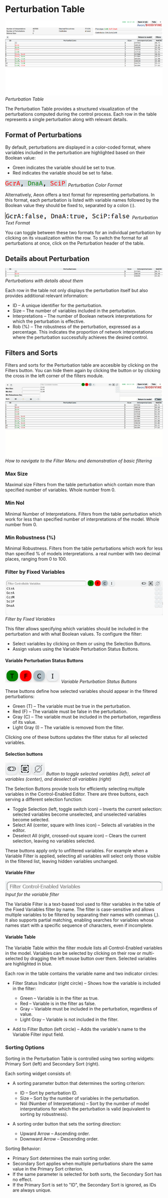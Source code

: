 # Perturbation Table

![Perturbation Table](../../assets/perturbation_table.png)
*Perturbation Table*

The Perturbation Table provides a structured visualization of the perturbations computed during the control process. Each row in the table represents a single perturbation along with relevant details.

## Format of Perturbations

By default, perturbations are displayed in a color-coded format, where variables included in the perturbation are highlighted based on their Boolean value:

- Green indicates the variable should be set to true.
- Red indicates the variable should be set to false.

![Perturbation Color Format](../../assets/perturbation_color_format.png)
*Perturbation Color Format*

Alternatively, Aeon offers a text format for representing perturbations. In this format, each perturbation is listed with variable names followed by the Boolean value they should be fixed to, separated by a colon (:).

![Perturbation Text Format](../../assets/perturbation_text_format.png)
*Perturbation Text Format*

You can toggle between these two formats for an individual perturbation by clicking on its visualization within the row. To switch the format for all perturbations at once, click on the Perturbation header of the table.

## Details about Perturbation

![Perturbation Row](../../assets/perturbation_row.png)
*Perturbations with details about them*

Each row in the table not only displays the perturbation itself but also provides additional relevant information:

- ID – A unique identifier for the perturbation.
- Size – The number of variables included in the perturbation.
- Interpretations – The number of Boolean network interpretations for which the perturbation is effective.
- Rob (%) – The robustness of the perturbation, expressed as a percentage. This indicates the proportion of network interpretations where the perturbation successfully achieves the desired control.

## Filters and Sorts

Filters and sorts for the Perturbation table are accesible by clicking on the Filters button. You can hide them again by clicking the button or by clicking the cross in the left corner of the filters module.

![Basic Filters](../../assets/perturb_table_basic_filters.gif)
*How to navigate to the Filter Menu and demonstration of basic filtering*

### Max Size

Maximal size
Filters from the table perturbation which contain more than specified number of variables. Whole number from 0.

### Min NoI

Minimal Number of Interpretations. Filters from the table perturbation which work for less than specified number of interpretations of the model. Whole number from 0.

### Min Robustness (%)

Minimal Robustness. Filters from the table perturbations which work for less than specified % of models interpretations. a real number with two decimal places, ranging from 0 to 100.

### Filter by Fixed Variables

![Filter by Fixed Variables](../../assets/perturbation_filter_by_fixed_value.png)
*Filter by Fixed Variables*

This filter allows specifying which variables should be included in the perturbation and with what Boolean values. To configure the filter:

- Select variables by clicking on them or using the Selection Buttons.
- Assign values using the Variable Perturbation Status Buttons.

#### Variable Perturbation Status Buttons

![Variable Filter](../../assets/variable_perturbation_status_buttons.png)
*Variable Perturbation Status Buttons*

These buttons define how selected variables should appear in the filtered perturbations:

- Green (T) – The variable must be true in the perturbation.
- Red (F) – The variable must be false in the perturbation.
- Gray (C) – The variable must be included in the perturbation, regardless of its value.
- Light Gray (I) – The variable is removed from the filter.

Clicking one of these buttons updates the filter status for all selected variables.

#### Selection buttons

![Selection Buttons](../../assets/selection_buttons.png)
*Button to toggle selected variables (left), select all variables (center), and deselect all variables (right)*

The Selection Buttons provide tools for efficiently selecting multiple variables in the Control-Enabled Editor. There are three buttons, each serving a different selection function:

- Toggle Selection (left, toggle switch icon) – Inverts the current selection: selected variables become unselected, and unselected variables become selected.
- Select All (center, square with lines icon) – Selects all variables in the editor.
- Deselect All (right, crossed-out square icon) – Clears the current selection, leaving no variables selected.

These buttons apply only to unfiltered variables. For example when a Variable Filter is applied, selecting all variables will select only those visible in the filtered list, leaving hidden variables unchanged. 

#### Variable Filter

![Variable Filter](../../assets/variable_control_enabled_filter.png)
*Input for the variable filter*

The Variable Filter is a text-based tool used to filter variables in the table of the Fixed Variables filter by name. The filter is case-sensitive and allows multiple variables to be filtered by separating their names with commas (,). It also supports partial matching, enabling searches for variables whose names start with a specific sequence of characters, even if incomplete.

#### Variable Table

The Variable Table within the filter module lists all Control-Enabled variables in the model. Variables can be selected by clicking on their row or multi-selected by dragging the left mouse button over them. Selected variables are highlighted in blue.

Each row in the table contains the variable name and two indicator circles:

- Filter Status Indicator (right circle) – Shows how the variable is included in the filter:
    - Green – Variable is in the filter as true.
    - Red – Variable is in the filter as false.
    - Gray – Variable must be included in the perturbation, regardless of value.
    - Light Gray – Variable is not included in the filter.

- Add to Filter Button (left circle) – Adds the variable's name to the Variable Filter input field.

### Sorting Options

Sorting in the Perturbation Table is controlled using two sorting widgets: Primary Sort (left) and Secondary Sort (right).

Each sorting widget consists of:

- A sorting parameter button that determines the sorting criterion:
    - ID – Sort by perturbation ID.
    - Size – Sort by the number of variables in the perturbation.
    - NoI (Number of Interpretations) – Sort by the number of model interpretations for which the perturbation is valid (equivalent to sorting by robustness).

- A sorting order button that sets the sorting direction:
    - Upward Arrow – Ascending order.
    - Downward Arrow – Descending order.

Sorting Behavior:

- Primary Sort determines the main sorting order.
- Secondary Sort applies when multiple perturbations share the same value in the Primary Sort criterion.
- If the same parameter is selected for both sorts, the Secondary Sort has no effect.
- If the Primary Sort is set to "ID", the Secondary Sort is ignored, as IDs are always unique.
